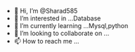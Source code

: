 - 👋 Hi, I’m @Sharad585
- 👀 I’m interested in ...Database
- 🌱 I’m currently learning ...Mysql,python
- 💞️ I’m looking to collaborate on ...
- 📫 How to reach me ...

<!---
Sharad585/Sharad585 is a ✨ special ✨ repository because its `README.md` (this file) appears on your GitHub profile.
You can click the Preview link to take a look at your changes.
--->
